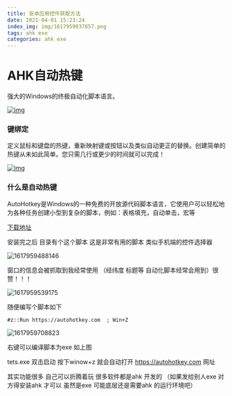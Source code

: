 ```yaml
---
title: 安卓应用控件获取方法
date: 2021-04-01 15:23:24
index_img: img/1617959037857.png
tags: ahk exe  
categories: ahk exe  
---
```


# **AHK**自动热键

强大的Windows的终极自动化脚本语言。

[![img](features-bootstrap.png)](https://www.autohotkey.com/docs/Hotkeys.htm#Intro)

### 键绑定

定义鼠标和键盘的热键，重新映射键或按钮以及类似自动更正的替换。创建简单的热键从未如此简单。您只需几行或更少的时间就可以完成！

[![img](features-blocks.png)](https://en.wikipedia.org/wiki/AutoHotkey)

### 什么是自动热键

AutoHotkey是Windows的一种免费的开放源代码脚本语言，它使用户可以轻松地为各种任务创建小型到复杂的脚本，例如：表格填充，自动单击，宏等



[下载地址](https://autohotkey.com/download/ahk-install.exe)

安装完之后 目录有个这个脚本 这是非常有用的脚本 类似手机端的控件选择器

![1617959488146](1617959488146.png)

窗口的信息会被抓取到我经常使用 （经纬度 标题等 自动化脚本经常会用到）很赞！！！

![1617959539175](1617959539175.png)

随便编写个脚本如下

```
#z::Run https://autohotkey.com  ; Win+Z

```

![1617959708823](1617959708823.png)

右键可以编译脚本为exe   如上图

tets.exe  双击启动 按下winow+z 就会自动打开   https://autohotkey.com    网址 

其实功能很多 自己可以折腾着玩 很多软件都是ahk 开发的 （如果发给别人exe  对方得安装ahk 才可以    虽然是exe 可能底层还是需要ahk 的运行环境吧）